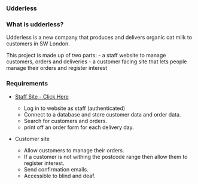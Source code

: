 ### Udderless

### What is udderless?

Udderless is a new company that produces and delivers organic oat milk to customers in SW London.

This project is made up of two parts: 
    - a staff website to manage customers, orders and deliveries
    - a customer facing site that lets people manage their orders and register interest

### Requirements 

  - [Staff Site - Click Here](https://github.com/olliesmith3/udderless)
      - Log in to website as staff (authenticated)
      - Connect to a database and store customer data and order data.
      - Search for customers and orders.
      - print off an order form for each delivery day.
      
  - Customer site
      - Allow customers to manage their orders.
      - If a customer is not withing the postcode range then allow them to register interest.
      - Send confirmation emails.
      - Accessible to blind and deaf.
